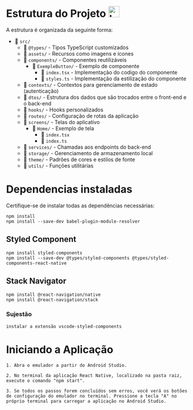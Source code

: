 # Estrutura do Projeto <img src="https://upload.wikimedia.org/wikipedia/commons/a/a7/React-icon.svg" alt="Logo do React Native" width="30" height="30">

A estrutura é organizada da seguinte forma:

- :file_folder: `src/`
  - :file_folder: `@types/`              - Tipos TypeScript customizados
  - :file_folder: `assets/`              - Recursos como imagens e ícones
  - :file_folder: `components/`          - Componentes reutilizáveis
    - :file_folder: `ExempleButton/`       - Exemplo de componente
      - :file_folder: `index.tsx`  - Implementação do codigo do componente
      - :file_folder: `styles.ts`  - Implementação da estilização do componente
  - :file_folder: `contexts/`            - Contextos para gerenciamento de estado (autenticação)
  - :file_folder: `dtos/`                - Estrutura dos dados que são trocados entre o front-end e o back-end
  - :file_folder: `hooks/`               - Hooks personalizados
  - :file_folder: `routes/`              - Configuração de rotas da aplicação
  - :file_folder: `screens/`             - Telas do aplicativo
    - :file_folder: `Home/`              - Exemplo de tela
      - :file_folder: `index.tsx`
      - :file_folder: `index.ts`
  - :file_folder: `services/`            - Chamadas aos endpoints do back-end
  - :file_folder: `storage/`             - Gerenciamento de armazenamento local
  - :file_folder: `theme/`               - Padrões de cores e estilos de fonte
  - :file_folder: `utils/`               - Funções utilitárias


# Dependencias instaladas 
Certifique-se de instalar todas as dependências necessárias:

	npm install
	npm install --save-dev babel-plugin-module-resolver

## Styled Component
	npm install styled-components
	npm install --save-dev @types/styled-components @types/styled-components-react-native

## Stack Navigator
	npm install @react-navigation/native
	npm install @react-navigation/stack

### Sujestão
	instalar a extensão vscode-styled-components


# Iniciando a Aplicação
	1. Abra o emulador a partir do Android Studio.

	2. No terminal da aplicação React Native, localizado na pasta raiz, execute o comando "npm start".

	3. Se todos os passos forem concluídos sem erros, você verá os botões de configuração do emulador no terminal. Pressione a tecla "A" no próprio terminal para carregar a aplicação no Android Studio.
